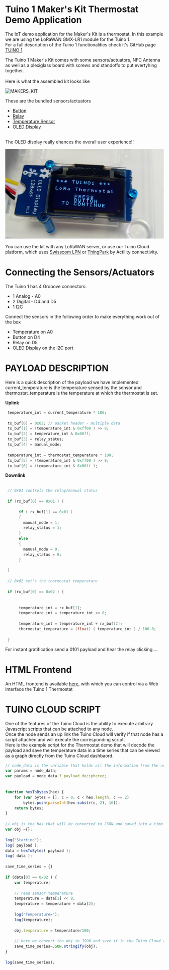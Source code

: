 # Tuino 1 Maker's Kit Thermostat Demo Application
The IoT demo application for the Maker's Kit is a thermostat. In this example we are using the LoRaWAN GMX-LR1 module for the Tuino 1.<br>
For a full description of the Tuino 1 functionalities check it's GitHub page [TUINO 1](https://github.com/gimasi/TUINO_ONE).<br>


The Tuino 1 Maker's Kit comes with some sensors/actuators, NFC Antenna as well as a plexiglass board with screws and standoffs to put evertyhing together.<br/>
<br/>
Here is what the assembled kit looks like

![MAKERS_KIT](/docs/img/full_kit.jpg?raw=true)

These are the bundled sensors/actuators
* [Button](https://www.seeedstudio.com/Grove-Button-p-766.html)
* [Relay](https://www.seeedstudio.com/Grove-Relay-p-769.html)
* [Temperature Sensor](https://www.seeedstudio.com/Grove-Temperature-Sensor-p-774.html)
* [OLED Display](https://www.seeedstudio.com/Grove-OLED-Display-0.96%22-p-781.html)

<br>
The OLED display really ehances the overall user experience!!

![OLED1](/docs/img/oled1.jpg?raw=true)

You can use the kit with any LoRaWAN server, or use our Tuino Cloud platform, which uses [Swisscom LPN](http://lpn.swisscom.ch/e/)  or [ThingPark](https://partners.thingpark.com/) by Actility connectivity. 

# Connecting the Sensors/Actuators
The Tuino 1 has 4 Grooove connectors:
* 1 Analog - A0
* 2 Digital - D4 and D5
* 1 I2C

Connect the sensors in the following order to make everything work out of the box

* Temperature on A0
* Button on D4
* Relay on D5
* OLED Display on the I2C port

# PAYLOAD DESCRIPTION
Here is a quick description of the payload we have implemented<br>
current_temperature is the temperature sensed by the sensor and thermostat_temperature is the temperature at which the thermostat is set.<br/>

<b>Uplink</b>
```C
 temperature_int = current_temperature * 100;

 tx_buf[0] = 0x02; // packet header - multiple data
 tx_buf[1] = (temperature_int & 0xff00 ) >> 8;
 tx_buf[2] = temperature_int & 0x00ff;
 tx_buf[3] = relay_status;
 tx_buf[4] = manual_mode;

 temperature_int = thermostat_temperature * 100;
 tx_buf[5] = (temperature_int & 0xff00 ) >> 8;
 tx_buf[6] = (temperature_int & 0x00ff );
```


<b>Downlink</b>
```C

 // 0x01 controls the relay/manual status

 if (rx_buf[0] == 0x01 ) {

      if ( rx_buf[1] == 0x01 )
      {
        manual_mode = 1;
        relay_status = 1;
      }
      else
      {
        manual_mode = 0;
        relay_status = 0;
      }

 }

 // 0x02 set's the thermostat temperature

 if (rx_buf[0] == 0x02 ) {


      temperature_int = rx_buf[1];
      temperature_int = temperature_int << 8;

      temperature_int = temperature_int + rx_buf[2];
      thermostat_temperature = (float) ( temperature_int ) / 100.0;

 }

```

For instant gratification send a 0101 payload and hear the relay clicking....
<br>

# HTML Frontend
An HTML frontend is available [here](https://github.com/gimasi/TUINO-LPN-KIT-HTML-FRONTEND), with which you can control via a Web Interface the Tuino 1 Thermostat

# TUINO CLOUD SCRIPT
One of the features of the Tuino Cloud is the ability to execute arbitrary Javascript scripts that can be attached to any node.<br/>
Once the node sends an up link the Tuino Cloud will verify if that node has a script attached and will execute the corresponding script.<br>
Here is the example script for the Thermostat demo that will decode the payload and save the temperature data in a time series that can be viewed as a graph directly from the Tuino Cloud dashbaord.


```javascript
// node_data is the variable that holds all the information from the node
var params = node_data;
var payload = node_data.f_payload_deciphered;


function hexToBytes(hex) {
    for (var bytes = [], c = 0; c < hex.length; c += 2)
        bytes.push(parseInt(hex.substr(c, 2), 16));
    return bytes;
}

// obj is the has that will be converted to JSON and saved into a time-series
var obj ={};

log("Starting");
log( payload );
data = hexToBytes( payload );
log( data );

save_time_series = {}

if (data[0] == 0x02 ) {
	var temperature;

	// read sensor temperature
	temperature = data[1] << 8;
	temperature = temperature + data[2];
					
  	log("Temperature=");
    log(temperature);
  
	obj.temperature = temperature/100; 
	
	// here we convert the obj to JSON and save it in the Tuino Cloud timer series
  	save_time_series=JSON.stringify(obj);
}

log(save_time_series);
```